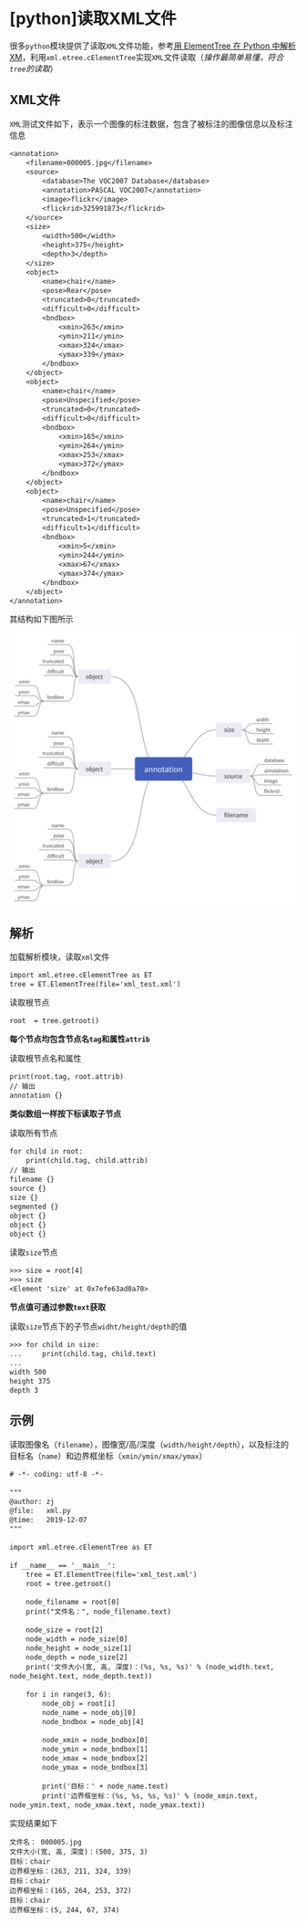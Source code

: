 
# [python]读取XML文件

很多`python`模块提供了读取`XML`文件功能，参考[用 ElementTree 在 Python 中解析 XM](https://pycoders-weekly-chinese.readthedocs.io/en/latest/issue6/processing-xml-in-python-with-element-tree.html)，利用`xml.etree.cElementTree`实现`XML`文件读取（*操作最简单易懂，符合`tree`的读取*）

## XML文件

`XML`测试文件如下，表示一个图像的标注数据，包含了被标注的图像信息以及标注信息

```
<annotation>
	<filename>000005.jpg</filename>
	<source>
		<database>The VOC2007 Database</database>
		<annotation>PASCAL VOC2007</annotation>
		<image>flickr</image>
		<flickrid>325991873</flickrid>
	</source>
	<size>
		<width>500</width>
		<height>375</height>
		<depth>3</depth>
	</size>
	<object>
		<name>chair</name>
		<pose>Rear</pose>
		<truncated>0</truncated>
		<difficult>0</difficult>
		<bndbox>
			<xmin>263</xmin>
			<ymin>211</ymin>
			<xmax>324</xmax>
			<ymax>339</ymax>
		</bndbox>
	</object>
	<object>
		<name>chair</name>
		<pose>Unspecified</pose>
		<truncated>0</truncated>
		<difficult>0</difficult>
		<bndbox>
			<xmin>165</xmin>
			<ymin>264</ymin>
			<xmax>253</xmax>
			<ymax>372</ymax>
		</bndbox>
	</object>
	<object>
		<name>chair</name>
		<pose>Unspecified</pose>
		<truncated>1</truncated>
		<difficult>1</difficult>
		<bndbox>
			<xmin>5</xmin>
			<ymin>244</ymin>
			<xmax>67</xmax>
			<ymax>374</ymax>
		</bndbox>
	</object>
</annotation>
```

其结构如下图所示

![](./imgs/xml.png)

## 解析

加载解析模块，读取`xml`文件

```
import xml.etree.cElementTree as ET
tree = ET.ElementTree(file='xml_test.xml')
```

读取根节点

```
root  = tree.getroot()
```

**每个节点均包含节点名`tag`和属性`attrib`**

读取根节点名和属性

```
print(root.tag, root.attrib)
// 输出
annotation {}
```

**类似数组一样按下标读取子节点**

读取所有节点

```
for child in root:
    print(child.tag, child.attrib)
// 输出 
filename {}
source {}
size {}
segmented {}
object {}
object {}
object {}
```

读取`size`节点

```
>>> size = root[4]
>>> size
<Element 'size' at 0x7efe63ad0a70>
```

**节点值可通过参数`text`获取**

读取`size`节点下的子节点`widht/height/depth`的值

```
>>> for child in size:
...     print(child.tag, child.text)
... 
width 500
height 375
depth 3
```

## 示例

读取图像名（`filename`），图像宽/高/深度（`width/height/depth`），以及标注的目标名（`name`）和边界框坐标（`xmin/ymin/xmax/ymax`）

```
# -*- coding: utf-8 -*-

"""
@author: zj
@file:   xml.py
@time:   2019-12-07
"""

import xml.etree.cElementTree as ET

if __name__ == '__main__':
    tree = ET.ElementTree(file='xml_test.xml')
    root = tree.getroot()

    node_filename = root[0]
    print("文件名：", node_filename.text)

    node_size = root[2]
    node_width = node_size[0]
    node_height = node_size[1]
    node_depth = node_size[2]
    print('文件大小(宽, 高, 深度)：(%s, %s, %s)' % (node_width.text, node_height.text, node_depth.text))

    for i in range(3, 6):
        node_obj = root[i]
        node_name = node_obj[0]
        node_bndbox = node_obj[4]

        node_xmin = node_bndbox[0]
        node_ymin = node_bndbox[1]
        node_xmax = node_bndbox[2]
        node_ymax = node_bndbox[3]

        print('目标：' + node_name.text)
        print('边界框坐标：(%s, %s, %s, %s)' % (node_xmin.text, node_ymin.text, node_xmax.text, node_ymax.text))
```

实现结果如下

```
文件名： 000005.jpg
文件大小(宽, 高, 深度)：(500, 375, 3)
目标：chair
边界框坐标：(263, 211, 324, 339)
目标：chair
边界框坐标：(165, 264, 253, 372)
目标：chair
边界框坐标：(5, 244, 67, 374)
```
